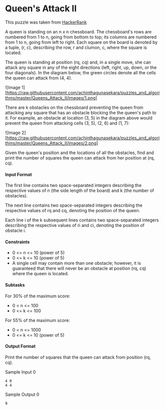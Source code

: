 # Queen's Attack II

This puzzle was taken from [HackerRank](https://www.hackerrank.com/challenges/queens-attack-2/problem)

A queen is standing on an n x n chessboard. The chessboard's rows are numbered from 1 to n, going from bottom to top; its columns are numbered from 1 to n, going from left to right. Each square on the board is denoted by a tuple, (r, c), describing the row, r and clumon, c, where the square is located.

The queen is standing at position (rq, cq) and, in a single move, she can attack any square in any of the eight directions (left, right, up, down, or the four diagonals). In the diagram below, the green circles denote all the cells the queen can attack from (4, 4).

![Image 1][https://raw.githubusercontent.com/achinthagunasekara/puzzles_and_algorithms/master/Queens_Attack_II/images/1.png]

There are k obstacles on the chessboard preventing the queen from attacking any square that has an obstacle blocking the the queen's path to it. For example, an obstacle at location (3, 5) in the diagram above would prevent the queen from attacking cells (3, 5), (2, 6) and (1, 7):

![Image 2][https://raw.githubusercontent.com/achinthagunasekara/puzzles_and_algorithms/master/Queens_Attack_II/images/2.png]

Given the queen's position and the locations of all the obstacles, find and print the number of squares the queen can attack from her position at (rq, cq).

#### Input Format

The first line contains two space-separated integers describing the respective values of n (the side length of the board) and k (the number of obstacles).

The next line contains two space-separated integers describing the respective values of rq and cq, denoting the position of the queen.

Each line i of the k subsequent lines contains two space-separated integers describing the respective values of ri and ci, denoting the position of obstacle i.

#### Constraints

* 0 <= n <= 10 (power of 5)
* 0 <= k <= 10 (power of 5)
* A single cell may contain more than one obstacle; however, it is guaranteed that there will never be an obstacle at position (rq, cq) where the queen is located.

#### Subtasks

For 30% of the maximum score:

* 0 < n <= 100
* 0 <= k <= 100

For 55% of the maximum score:

* 0 < n <= 1000
* 0 <= k <= 10 (power of 5)

#### Output Format

Print the number of squares that the queen can attack from position (rq, cq).

Sample Input 0

```
4 0
4 4
```

Sample Output 0

```
9
```
